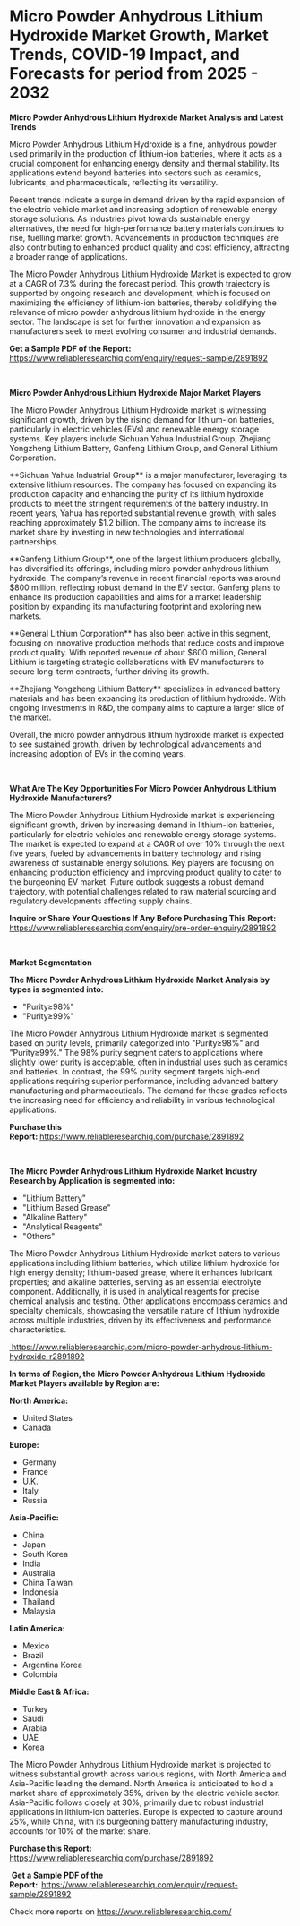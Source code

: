 <p><h1>Micro Powder Anhydrous Lithium Hydroxide Market Growth, Market Trends, COVID-19 Impact, and Forecasts for period from 2025 - 2032</h1></p><p><strong>Micro Powder Anhydrous Lithium Hydroxide Market Analysis and Latest Trends</strong></p>
<p><p>Micro Powder Anhydrous Lithium Hydroxide is a fine, anhydrous powder used primarily in the production of lithium-ion batteries, where it acts as a crucial component for enhancing energy density and thermal stability. Its applications extend beyond batteries into sectors such as ceramics, lubricants, and pharmaceuticals, reflecting its versatility. </p><p>Recent trends indicate a surge in demand driven by the rapid expansion of the electric vehicle market and increasing adoption of renewable energy storage solutions. As industries pivot towards sustainable energy alternatives, the need for high-performance battery materials continues to rise, fuelling market growth. Advancements in production techniques are also contributing to enhanced product quality and cost efficiency, attracting a broader range of applications.</p><p>The Micro Powder Anhydrous Lithium Hydroxide Market is expected to grow at a CAGR of 7.3% during the forecast period. This growth trajectory is supported by ongoing research and development, which is focused on maximizing the efficiency of lithium-ion batteries, thereby solidifying the relevance of micro powder anhydrous lithium hydroxide in the energy sector. The landscape is set for further innovation and expansion as manufacturers seek to meet evolving consumer and industrial demands.</p></p>
<p><strong>Get a Sample PDF of the Report:&nbsp;</strong> <a href="https://www.reliableresearchiq.com/enquiry/request-sample/2891892?utm_campaign=3174&utm_medium=2&utm_source=Github&utm_content=ia&utm_term=14032025&utm_id=micro-powder-anhydrous-lithium-hydroxide">https://www.reliableresearchiq.com/enquiry/request-sample/2891892</a></p>
<p>&nbsp;</p>
<p><strong>Micro Powder Anhydrous Lithium Hydroxide Major Market Players</strong></p>
<p><p>The Micro Powder Anhydrous Lithium Hydroxide market is witnessing significant growth, driven by the rising demand for lithium-ion batteries, particularly in electric vehicles (EVs) and renewable energy storage systems. Key players include Sichuan Yahua Industrial Group, Zhejiang Yongzheng Lithium Battery, Ganfeng Lithium Group, and General Lithium Corporation.</p><p>**Sichuan Yahua Industrial Group** is a major manufacturer, leveraging its extensive lithium resources. The company has focused on expanding its production capacity and enhancing the purity of its lithium hydroxide products to meet the stringent requirements of the battery industry. In recent years, Yahua has reported substantial revenue growth, with sales reaching approximately $1.2 billion. The company aims to increase its market share by investing in new technologies and international partnerships.</p><p>**Ganfeng Lithium Group**, one of the largest lithium producers globally, has diversified its offerings, including micro powder anhydrous lithium hydroxide. The company’s revenue in recent financial reports was around $800 million, reflecting robust demand in the EV sector. Ganfeng plans to enhance its production capabilities and aims for a market leadership position by expanding its manufacturing footprint and exploring new markets.</p><p>**General Lithium Corporation** has also been active in this segment, focusing on innovative production methods that reduce costs and improve product quality. With reported revenue of about $600 million, General Lithium is targeting strategic collaborations with EV manufacturers to secure long-term contracts, further driving its growth.</p><p>**Zhejiang Yongzheng Lithium Battery** specializes in advanced battery materials and has been expanding its production of lithium hydroxide. With ongoing investments in R&D, the company aims to capture a larger slice of the market.</p><p>Overall, the micro powder anhydrous lithium hydroxide market is expected to see sustained growth, driven by technological advancements and increasing adoption of EVs in the coming years.</p></p>
<p>&nbsp;</p>
<p><strong>What Are The Key Opportunities For Micro Powder Anhydrous Lithium Hydroxide Manufacturers?</strong></p>
<p><p>The Micro Powder Anhydrous Lithium Hydroxide market is experiencing significant growth, driven by increasing demand in lithium-ion batteries, particularly for electric vehicles and renewable energy storage systems. The market is expected to expand at a CAGR of over 10% through the next five years, fueled by advancements in battery technology and rising awareness of sustainable energy solutions. Key players are focusing on enhancing production efficiency and improving product quality to cater to the burgeoning EV market. Future outlook suggests a robust demand trajectory, with potential challenges related to raw material sourcing and regulatory developments affecting supply chains.</p></p>
<p><strong>Inquire or Share Your Questions If Any Before Purchasing This Report:</strong> <a href="https://www.reliableresearchiq.com/enquiry/pre-order-enquiry/2891892?utm_campaign=3174&utm_medium=2&utm_source=Github&utm_content=ia&utm_term=14032025&utm_id=micro-powder-anhydrous-lithium-hydroxide">https://www.reliableresearchiq.com/enquiry/pre-order-enquiry/2891892</a></p>
<p>&nbsp;</p>
<p><strong>Market Segmentation</strong></p>
<p><strong>The Micro Powder Anhydrous Lithium Hydroxide Market Analysis by types is segmented into:</strong></p>
<p><ul><li>"Purity≥98%"</li><li>"Purity≥99%"</li></ul></p>
<p><p>The Micro Powder Anhydrous Lithium Hydroxide market is segmented based on purity levels, primarily categorized into "Purity≥98%" and "Purity≥99%." The 98% purity segment caters to applications where slightly lower purity is acceptable, often in industrial uses such as ceramics and batteries. In contrast, the 99% purity segment targets high-end applications requiring superior performance, including advanced battery manufacturing and pharmaceuticals. The demand for these grades reflects the increasing need for efficiency and reliability in various technological applications.</p></p>
<p><strong>Purchase this Report:&nbsp;</strong><a href="https://www.reliableresearchiq.com/purchase/2891892?utm_campaign=3174&utm_medium=2&utm_source=Github&utm_content=ia&utm_term=14032025&utm_id=micro-powder-anhydrous-lithium-hydroxide">https://www.reliableresearchiq.com/purchase/2891892</a></p>
<p>&nbsp;</p>
<p><strong>The Micro Powder Anhydrous Lithium Hydroxide Market Industry Research by Application is segmented into:</strong></p>
<p><ul><li>"Lithium Battery"</li><li>"Lithium Based Grease"</li><li>"Alkaline Battery"</li><li>"Analytical Reagents"</li><li>"Others"</li></ul></p>
<p><p>The Micro Powder Anhydrous Lithium Hydroxide market caters to various applications including lithium batteries, which utilize lithium hydroxide for high energy density; lithium-based grease, where it enhances lubricant properties; and alkaline batteries, serving as an essential electrolyte component. Additionally, it is used in analytical reagents for precise chemical analysis and testing. Other applications encompass ceramics and specialty chemicals, showcasing the versatile nature of lithium hydroxide across multiple industries, driven by its effectiveness and performance characteristics.</p></p>
<p><a href="https://www.reliableresearchiq.com/micro-powder-anhydrous-lithium-hydroxide-r2891892?utm_campaign=3174&utm_medium=2&utm_source=Github&utm_content=ia&utm_term=14032025&utm_id=micro-powder-anhydrous-lithium-hydroxide">&nbsp;https://www.reliableresearchiq.com/micro-powder-anhydrous-lithium-hydroxide-r2891892</a></p>
<p><strong>In terms of Region, the Micro Powder Anhydrous Lithium Hydroxide Market Players available by Region are:</strong></p>
<p>
    <p> <strong> North America: </strong>
        <ul>
            <li>United States</li>
            <li>Canada</li>
        </ul>
        </p> 
    <p> <strong> Europe: </strong>
        <ul>
            <li>Germany</li>
            <li>France</li>
            <li>U.K.</li>
            <li>Italy</li>
            <li>Russia</li>
        </ul>
        </p> 
    <p> <strong> Asia-Pacific: </strong>
        <ul>
            <li>China</li>
            <li>Japan</li>
            <li>South Korea</li>
            <li>India</li>
            <li>Australia</li>
            <li>China Taiwan</li>
            <li>Indonesia</li>
            <li>Thailand</li>
            <li>Malaysia</li>
        </ul>
        </p> 
    <p> <strong> Latin America: </strong>
        <ul>
            <li>Mexico</li>
            <li>Brazil</li>
            <li>Argentina Korea</li>
            <li>Colombia</li>
        </ul>
        </p> 
    <p> <strong> Middle East & Africa: </strong>
        <ul>
            <li>Turkey</li>
            <li>Saudi</li>
            <li>Arabia</li>
            <li>UAE</li>
            <li>Korea</li>
        </ul>
    </p>
    </p>
<p><p>The Micro Powder Anhydrous Lithium Hydroxide market is projected to witness substantial growth across various regions, with North America and Asia-Pacific leading the demand. North America is anticipated to hold a market share of approximately 35%, driven by the electric vehicle sector. Asia-Pacific follows closely at 30%, primarily due to robust industrial applications in lithium-ion batteries. Europe is expected to capture around 25%, while China, with its burgeoning battery manufacturing industry, accounts for 10% of the market share.</p></p>
<p><strong>Purchase this Report: </strong><a href="https://www.reliableresearchiq.com/purchase/2891892?utm_campaign=3174&utm_medium=2&utm_source=Github&utm_content=ia&utm_term=14032025&utm_id=micro-powder-anhydrous-lithium-hydroxide">https://www.reliableresearchiq.com/purchase/2891892</a></p>
<p>&nbsp;<strong>Get a Sample PDF of the Report:&nbsp;&nbsp;</strong><a href="https://www.reliableresearchiq.com/enquiry/request-sample/2891892?utm_campaign=3174&utm_medium=2&utm_source=Github&utm_content=ia&utm_term=14032025&utm_id=micro-powder-anhydrous-lithium-hydroxide">https://www.reliableresearchiq.com/enquiry/request-sample/2891892</a></p>
<p><strong></strong></p>
<p>Check more reports on <a href="https://www.reliableresearchiq.com/?utm_campaign=3174&utm_medium=2&utm_source=Github&utm_content=ia&utm_term=14032025&utm_id=micro-powder-anhydrous-lithium-hydroxide">https://www.reliableresearchiq.com/</a></p>